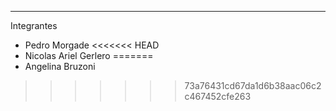 -----------
Integrantes

- Pedro Morgade
<<<<<<< HEAD
- Nicolas Ariel Gerlero
=======
- Angelina Bruzoni
>>>>>>> 73a76431cd67da1d6b38aac06c2c467452cfe263
